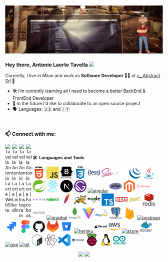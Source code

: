 ![Antonio Laerte Tavella Banner Image](./banner.png)

### Hey there, Antonio Laerte Tavella  <a href="https://tavellalaerte.netlify.app/"><img src="https://media.giphy.com/media/hvRJCLFzcasrR4ia7z/giphy.gif" width="5%"></a>
Currently, I live in Milan and work as <b>Software Developer</b> 👨‍💻 at <a href="https://abstract.it/it"> >_ Abstract Srl</a> 🚀
<br/>
- 🛠 I’m currently learning all I need to become a better BackEnd & FrontEnd Developer
- 👯 In the future I'd like to collaborate to an open source project
- :speaking_head: Languages: :us: and :it:	
<br/>

### 📫 Connect with me:
[<img align="left" alt="Tavella Antonio Laerte | WebSite" width="22px" src="https://tavellalaerte.netlify.app/favicon.ico" />][Website]
[<img align="left" alt="Tavella Antonio Laerte | LinkedIn" width="22px" src="https://cdn.jsdelivr.net/npm/simple-icons@v3/icons/linkedin.svg" />][Linkedin]
[<img align="left" alt="Tavella Antonio Laerte | Instagram" width="22px" src="https://cdn.jsdelivr.net/npm/simple-icons@v3/icons/instagram.svg" />][Instagram]
[<img align="left" alt="Tavella Antonio Laerte | Facebook" width="22px" src="https://cdn.jsdelivr.net/npm/simple-icons@3.13.0/icons/facebook.svg" />][Facebook]
<br/>
<br/>
<b>🛠️&nbsp;&nbsp;Languages&nbsp;and&nbsp;Tools</b>
<br/>

<p align="left">
<a href="https://www.w3.org/html/" target="_blank"><img src="https://raw.githubusercontent.com/devicons/devicon/master/icons/html5/html5-original-wordmark.svg" alt="html5" width="40" height="40"/></a>
<a href="https://developer.mozilla.org/en-US/docs/Web/JavaScript" target="_blank"><img src="https://raw.githubusercontent.com/devicons/devicon/master/icons/javascript/javascript-original.svg" alt="javascript" width="40" height="40"/></a>
<a href="https://getbootstrap.com" target="_blank"><img src="https://raw.githubusercontent.com/devicons/devicon/master/icons/bootstrap/bootstrap-plain-wordmark.svg" alt="bootstrap" width="40" height="40"/></a>
<a href="https://www.w3schools.com/css/" target="_blank"><img src="https://raw.githubusercontent.com/devicons/devicon/master/icons/css3/css3-original-wordmark.svg" alt="css3" width="40" height="40"/></a>    
<a href="https://lesscss.org/" target="_blank"><img src="https://github.com/devicons/devicon/blob/master/icons/less/less-plain-wordmark.svg" alt="less" width="40" height="40"/></a>  
<a href="https://sass-lang.com" target="_blank"><img src="https://raw.githubusercontent.com/devicons/devicon/master/icons/sass/sass-original.svg" alt="sass" width="40" height="40"/></a>          
<a href="https://tailwindcss.com/" target="_blank"><img src="https://github.com/devicons/devicon/blob/master/icons/tailwindcss/tailwindcss-original-wordmark.svg" alt="tailwindcss" width="40" height="40"/></a>
<a href="https://jquery.com/" target="_blank"><img src="https://github.com/devicons/devicon/blob/master/icons/jquery/jquery-original.svg" alt="jquery" width="40" height="40"/></a>
<a href="https://www.java.com/it/" target="_blank"><img src="https://github.com/devicons/devicon/blob/master/icons/java/java-original.svg" alt="java" width="40" height="40"/></a>
<a href="https://spring.io/" target="_blank"><img src="https://github.com/devicons/devicon/blob/master/icons/spring/spring-original.svg" alt="spring" width="40" height="40"/></a>
<a href="https://reactjs.org/" target="_blank"><img src="https://raw.githubusercontent.com/devicons/devicon/master/icons/react/react-original-wordmark.svg" alt="react" width="40" height="40"/></a>
<a href="https://nextjs.org/" target="_blank"><img src="https://github.com/devicons/devicon/blob/master/icons/nextjs/nextjs-original.svg" alt="nextjs" width="40" height="40"/></a>
<a href="https://www.gatsbyjs.com/" target="_blank"><img src="https://github.com/devicons/devicon/blob/master/icons/gatsby/gatsby-original.svg" alt="gatsbyjs" width="40" height="40"/></a>
<a href="https://angular.io" target="_blank"><img src="https://angular.io/assets/images/logos/angular/angular.svg" alt="angular" width="40" height="40"/></a>
<a href="https://www.php.net" target="_blank"><img src="https://raw.githubusercontent.com/devicons/devicon/master/icons/php/php-original.svg" alt="php" width="40" height="40"/></a>          
<a href="https://magento-ecommerce.it/" target="_blank"><img src="https://github.com/devicons/devicon/blob/master/icons/magento/magento-original.svg" alt="magento" width="40" height="40"/></a>          
<a href="https://laravel.com/" target="_blank"><img src="https://github.com/devicons/devicon/blob/master/icons/laravel/laravel-original-wordmark.svg" alt="laravel" width="40" height="40"/></a>
<a href="https://www.npmjs.com/package/axios" target="_blank"><img src="https://github.com/devicons/devicon/blob/master/icons/axios/axios-plain-wordmark.svg" alt="axios" width="40" height="40"/></a>
<a href="https://www.nginx.com" target="_blank"><img src="https://raw.githubusercontent.com/devicons/devicon/master/icons/nginx/nginx-original.svg" alt="nginx" width="40" height="40"/></a>          
<a href="https://httpd.apache.org/" target="_blank"><img src="https://github.com/devicons/devicon/blob/master/icons/apache/apache-original.svg" alt="apache" width="40" height="40"/></a>          
<a href="https://tomcat.apache.org/" target="_blank"><img src="https://github.com/devicons/devicon/blob/master/icons/tomcat/tomcat-original.svg" alt="tomcat" width="40" height="40"/></a>          
<a href="https://nodejs.org" target="_blank"><img src="https://raw.githubusercontent.com/devicons/devicon/master/icons/nodejs/nodejs-original-wordmark.svg" alt="nodejs" width="40" height="40"/></a>
<a href="https://www.typescriptlang.org/" target="_blank"><img src="https://github.com/devicons/devicon/blob/master/icons/typescript/typescript-original.svg" alt="typescript" width="40" height="40"/></a>
<a href="https://www.npmjs.com/" target="_blank"><img src="https://github.com/devicons/devicon/blob/master/icons/npm/npm-original-wordmark.svg" alt="npm" width="40" height="40"/></a>          
<a href="https://babeljs.io/" target="_blank"><img src="https://github.com/devicons/devicon/blob/master/icons/babel/babel-original.svg" alt="babel" width="40" height="40"/></a>          
<a href="https://redis.io" target="_blank"><img src="https://raw.githubusercontent.com/devicons/devicon/master/icons/redis/redis-original-wordmark.svg" alt="redis" width="40" height="40"/></a>          
<a href="https://expressjs.com" target="_blank"><img src="https://raw.githubusercontent.com/devicons/devicon/master/icons/express/express-original-wordmark.svg" alt="express" width="40" height="40"/></a>          
<a href="https://graphql.org" target="_blank"><img src="https://www.vectorlogo.zone/logos/graphql/graphql-icon.svg" alt="graphql" width="40" height="40"/></a>         
<a href="https://www.mongodb.com/" target="_blank"><img src="https://raw.githubusercontent.com/devicons/devicon/master/icons/mongodb/mongodb-original-wordmark.svg" alt="mongodb" width="40" height="40"/></a>          
<a href="https://vitejs.dev/" target="_blank"><img src="https://github.com/devicons/devicon/blob/master/icons/vitejs/vitejs-original.svg" alt="vitejs" width="40" height="40"/></a>  
<a href="https://www.mysql.com/" target="_blank"><img src="https://raw.githubusercontent.com/devicons/devicon/master/icons/mysql/mysql-original-wordmark.svg" alt="mysql" width="40" height="40"/></a>
<a href="https://www.postgresql.org" target="_blank"><img src="https://raw.githubusercontent.com/devicons/devicon/master/icons/postgresql/postgresql-original-wordmark.svg" alt="postgresql" width="40" height="40"/></a>          
<a href="https://firebase.google.com/" target="_blank"><img src="https://github.com/devicons/devicon/blob/master/icons/firebase/firebase-plain.svg" alt="firebase" width="40" height="40"/></a>
<a href="https://postman.com" target="_blank"><img src="https://www.vectorlogo.zone/logos/getpostman/getpostman-icon.svg" alt="postman" width="40" height="40"/></a>   
<a href="https://www.atlassian.com/it/software/jira" target="_blank"><img src="https://github.com/devicons/devicon/blob/master/icons/jira/jira-original.svg" alt="jira" width="40" height="40"/></a>  
<a href="https://www.figma.com/" target="_blank"><img src="https://github.com/devicons/devicon/blob/master/icons/figma/figma-original.svg" alt="figma" width="40" height="40"/></a>          
<a href="https://github.com/" target="_blank"><img src="https://github.com/devicons/devicon/blob/master/icons/github/github-original.svg" alt="github" width="40" height="40"/></a>          
<a href="https://about.gitlab.com/" target="_blank"><img src="https://github.com/devicons/devicon/blob/master/icons/gitlab/gitlab-original.svg" alt="gitlab" width="40" height="40"/></a>          
<a href="https://bitbucket.org/" target="_blank"><img src="https://github.com/devicons/devicon/blob/master/icons/bitbucket/bitbucket-original.svg" alt="bitbucket" width="40" height="40"/></a>
<a href="https://heroku.com" target="_blank"><img src="https://www.vectorlogo.zone/logos/heroku/heroku-icon.svg" alt="heroku" width="40" height="40"/></a>    
<a href="https://vercel.com/" target="_blank"><img src="https://github.com/devicons/devicon/blob/master/icons/vercel/vercel-original-wordmark.svg" alt="vercel" width="40" height="40"/></a> 
<a href="https://aws.amazon.com" target="_blank"><img src="https://raw.githubusercontent.com/devicons/devicon/master/icons/amazonwebservices/amazonwebservices-original-wordmark.svg" alt="aws" width="40" height="40"/></a>          
<a href="https://azure.microsoft.com/en-in/" target="_blank"><img src="https://www.vectorlogo.zone/logos/microsoft_azure/microsoft_azure-icon.svg" alt="azure" width="40" height="40"/></a>
<a href="https://www.docker.com/" target="_blank"><img src="https://raw.githubusercontent.com/devicons/devicon/master/icons/docker/docker-original-wordmark.svg" alt="docker" width="40" height="40"/></a>
<a href="https://cloud.google.com" target="_blank"><img src="https://www.vectorlogo.zone/logos/google_cloud/google_cloud-icon.svg" alt="gcp" width="40" height="40"/></a>         
<a href="https://git-scm.com/" target="_blank"><img src="https://www.vectorlogo.zone/logos/git-scm/git-scm-icon.svg" alt="git" width="40" height="40"/></a>          
<a href="https://www.gnu.org/software/bash/" target="_blank"><img src="https://github.com/devicons/devicon/blob/master/icons/bash/bash-original.svg" alt="bash" width="40" height="40"/></a>
<a href="https://atom.io" target="_blank"><img src="https://github.com/devicons/devicon/blob/master/icons/atom/atom-original.svg" alt="atom" width="40" height="40"/></a>          
<a href="https://code.visualstudio.com/" target="_blank"><img src="https://github.com/devicons/devicon/blob/master/icons/vscode/vscode-original.svg" alt="vscode" width="40" height="40"/></a>
<a href="https://www.eclipse.org/" target="_blank"><img src="https://github.com/devicons/devicon/blob/master/icons/eclipse/eclipse-original-wordmark.svg" alt="eclipse" width="40" height="40"/></a>
<a href="https://www.raspberrypi.com/products/raspberry-pi-4-model-b/" target="_blank"><img src="https://github.com/devicons/devicon/blob/master/icons/raspberrypi/raspberrypi-original.svg" alt="raspberrypi" width="40" height="40"/></a>
<a href="https://www.linux.org/" target="_blank"><img src="https://raw.githubusercontent.com/devicons/devicon/master/icons/linux/linux-original.svg" alt="linux" width="40" height="40"/></a>
<a href="https://www.arduino.cc/" target="_blank"><img src="https://github.com/devicons/devicon/blob/master/icons/arduino/arduino-original-wordmark.svg" alt="arduino" width="40" height="40"/></a>
</p>

<p align="center">
<img src="https://media4.giphy.com/media/zOvBKUUEERdNm/giphy.gif?cid=ecf05e472d3f3ab651b61dec4948a2aece093e7f6d993c6a&rid=giphy.gif" />
<img src="https://github.com/tavezlelez/tavezlelez/assets/124935035/e21c9559-792a-48a9-88d2-d9c74c88b6c4" width="90" />
</p>

[Website]: https://tavellalaerte.netlify.app/
[Instagram]: https://www.instagram.com/tavella_laerte
[Facebook]: https://it-it.facebook.com/antonio.tavella
[Linkedin]: https://it.linkedin.com/in/antonio-laerte-tavella-68181a33
